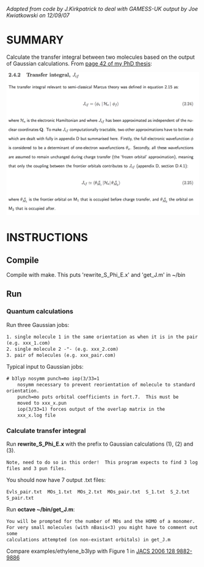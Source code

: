 _Adapted from code by J.Kirkpatrick to deal with GAMESS-UK output by Joe Kwiatkowski on 12/09/07_

SUMMARY
====================================================================================================
Calculate the transfer integral between two molecules based on the output of Gaussian calculations.
From [page 42 of my PhD thesis](http://docs.google.com/viewer?a=v&pid=sites&srcid=am9lamsuY29tfGpvZS1rd2lhdGtvd3NraXxneDo1YmQ5NDc0NjkyNDMyYWZh):

![Transfer Integral](J.png)

INSTRUCTIONS
====================================================================================================

Compile
--------------------------------------------------
Compile with make.  This puts 'rewrite_S_Phi_E.x' and 'get_J.m' in ~/bin

Run 
--------------------------------------------------

### Quantum calculations

Run three Gaussian jobs:

	1. single molecule 1 in the same orientation as when it is in the pair (e.g. xxx_1.com)
	2. single molecule 2 -"- (e.g. xxx_2.com)
	3. pair of molecules (e.g. xxx_pair.com)

Typical input to Gaussian jobs: 

	# b3lyp nosymm punch=mo iop(3/33=1
		nosymm necessary to prevent reorientation of molecule to standard orientation.
		punch=mo puts orbital coefficients in fort.7.  This must be
		moved to xxx_x.pun
		iop(3/33=1) forces output of the overlap matrix in the
		xxx_x.log file

### Calculate transfer integral
Run **rewrite\_S\_Phi\_E.x** with the prefix to Gaussian calculations (1), (2) and (3). 

	Note, need to do so in this order!  This program expects to find 3 log files and 3 pun files.

You should now have 7 output .txt files:

	Evls_pair.txt  MOs_1.txt  MOs_2.txt  MOs_pair.txt  S_1.txt  S_2.txt S_pair.txt

Run **octave ~/bin/get\_J.m**:

	You will be prompted for the number of MOs and the HOMO of a monomer.  
	For very small molecules (with nBasis<3) you might have to comment out some 
	calculations attempted (on non-existant orbitals) in get_J.m

Compare examples/ethylene_b3lyp with Figure 1 in [JACS 2006 128 9882-9886](http://pubs.acs.org/doi/abs/10.1021/ja061827h)
